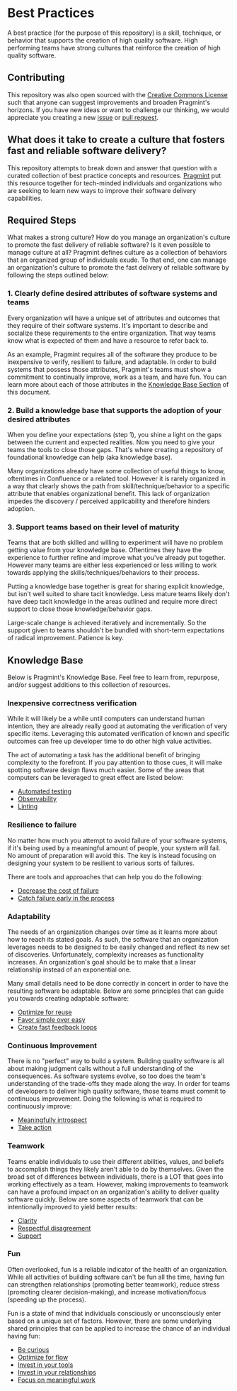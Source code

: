 # Best Practices

A best practice (for the purpose of this repository) is a skill, technique, or behavior that supports the creation of high quality software. High performing teams have strong cultures that reinforce the creation of high quality software.

## Contributing

This repository was also open sourced with the [Creative Commons License](/blob/main/LICENSE.txt) such that anyone can suggest improvements and broaden Pragmint's horizons. If you have new ideas or want to challenge our thinking, we would appreciate you creating a new [issue](https://github.com/pragmint/best-practices/issues) or [pull request](https://github.com/pragmint/best-practices/pulls).

## What does it take to create a culture that fosters fast and reliable software delivery?

This repository attempts to break down and answer that question with a curated collection of best practice concepts and resources. [Pragmint](https://pragmint.com) put this resource together for tech-minded individuals and organizations who are seeking to learn new ways to improve their software delivery capabilities.

## Required Steps

What makes a strong culture? How do you manage an organization's culture to promote the fast delivery of reliable software? Is it even possible to manage culture at all? Pragmint defines culture as a collection of behaviors that an organized group of individuals exude. To that end, one can manage an organization's culture to promote the fast delivery of reliable software by following the steps outlined below:

### 1. Clearly define desired attributes of software systems and teams

Every organization will have a unique set of attributes and outcomes that they require of their software systems. It's important to describe and socialize these requirements to the entire organization. That way teams know what is expected of them and have a resource to refer back to.

As an example, Pragmint requires all of the software they produce to be inexpensive to verify, resilient to failure, and adaptable. In order to build systems that possess those attributes, Pragmint's teams must show a commitment to continually improve, work as a team, and have fun. You can learn more about each of those attributes in the [Knowledge Base Section](#knowledge-base) of this document.

### 2. Build a knowledge base that supports the adoption of your desired attributes

When you define your expectations (step 1), you shine a light on the gaps between the current and expected realities. Now you need to give your teams the tools to close those gaps. That's where creating a repository of foundational knowledge can help (aka knowledge base).

Many organizations already have some collection of useful things to know, oftentimes in Confluence or a related tool. However it is rarely organized in a way that clearly shows the path from skill/technique/behavior to a specific attribute that enables organizational benefit. This lack of organization impedes the discovery / perceived applicability and therefore hinders adoption.

### 3. Support teams based on their level of maturity

Teams that are both skilled and willing to experiment will have no problem getting value from your knowledge base. Oftentimes they have the experience to further refine and improve what you've already put together. However many teams are either less experienced or less willing to work towards applying the skills/techniques/behaviors to their process.

Putting a knowledge base together is great for sharing explicit knowledge, but isn't well suited to share tacit knowledge. Less mature teams likely don't have deep tacit knowledge in the areas outlined and require more direct support to close those knowledge/behavior gaps.

Large-scale change is achieved iteratively and incrementally. So the support given to teams shouldn't be bundled with short-term expectations of radical improvement. Patience is key.

## Knowledge Base

Below is Pragmint's Knowledge Base. Feel free to learn from, repurpose, and/or suggest additions to this collection of resources.

### Inexpensive correctness verification

While it will likely be a while until computers can understand human intention, they are already really good at automating the verification of very specific items. Leveraging this automated verification of known and specific outcomes can free up developer time to do other high value activities.

The act of automating a task has the additional benefit of bringing complexity to the forefront. If you pay attention to those cues, it will make spotting software design flaws much easier. Some of the areas that computers can be leveraged to great effect are listed below:

- [Automated testing](/blob/main/inexpensive-correctness-verification/automated-testing.md)
- [Observability](/blob/main/inexpensive-correctness-verification/observability.md)
- [Linting](/blob/main/inexpensive-correctness-verification/linting.md)

### Resilience to failure

No matter how much you attempt to avoid failure of your software systems, if it's being used by a meaningful amount of people, your system will fail. No amount of preparation will avoid this. The key is instead focusing on designing your system to be resilient to various sorts of failures.

There are tools and approaches that can help you do the following:

- [Decrease the cost of failure](/blob/main/resilience-to-failure/decrease-cost.md)
- [Catch failure early in the process](/blob/main/resilience-to-failure/catch-early.md)

### Adaptability

The needs of an organization changes over time as it learns more about how to reach its stated goals. As such, the software that an organization leverages needs to be designed to be easily changed and reflect its new set of discoveries. Unfortunately, complexity increases as functionality increases. An organization's goal should be to make that a linear relationship instead of an exponential one.

Many small details need to be done correctly in concert in order to have the resulting software be adaptable. Below are some principles that can guide you towards creating adaptable software:

- [Optimize for reuse](/blob/main/adaptability/reuse.md)
- [Favor simple over easy](/blob/main/adaptability/simplicity.md)
- [Create fast feedback loops](/blob/main/adaptability/fast-feedback-loops.md)

### Continuous Improvement

There is no "perfect" way to build a system. Building quality software is all about making judgment calls without a full understanding of the consequences. As software systems evolve, so too does the team's understanding of the trade-offs they made along the way. In order for teams of developers to deliver high quality software, those teams must commit to continuous improvement. Doing the following is what is required to continuously improve:

- [Meaningfully introspect](/blob/main/continuous-improvement/introspect.md)
- [Take action](/blob/main/continuous-improvement/take-action.md)

### Teamwork

Teams enable individuals to use their different abilities, values, and beliefs to accomplish things they likely aren't able to do by themselves. Given the broad set of differences between individuals, there is a LOT that goes into working effectively as a team. However, making improvements to teamwork can have a profound impact on an organization's ability to deliver quality software quickly. Below are some aspects of teamwork that can be intentionally improved to yield better results:

- [Clarity](/blob/main/teamwork/clarity.md)
- [Respectful disagreement](/blob/main/teamwork/respectful-disagreement.md)
- [Support](/blob/main/teamwork/support.md)

### Fun

Often overlooked, fun is a reliable indicator of the health of an organization. While all activities of building software can't be fun all the time, having fun can strengthen relationships (promoting better teamwork), reduce stress (promoting clearer decision-making), and increase motivation/focus (speeding up the process).

Fun is a state of mind that individuals consciously or unconsciously enter based on a unique set of factors. However, there are some underlying shared principles that can be applied to increase the chance of an individual having fun:

- [Be curious](/blob/main/fun/curiosity.md)
- [Optimize for flow](/blob/main/fun/flow.md)
- [Invest in your tools](/blob/main/fun/tools.md)
- [Invest in your relationships](/blob/main/fun/relationships.md)
- [Focus on meaningful work](/blob/main/fun/meaning.md)

